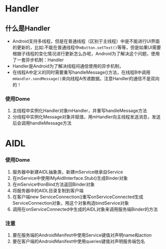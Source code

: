 # Handler

## 什么是Handler

- Android支持多线程，但是在普通线程（区别于主线程）中是不能进行UI界面的更新的，比如:不能在普通线程中`mButton.setText()`等等，但是如果UI需要根据子线程的变化情况进行更新怎么办呢，Android为了解决这个问题，使用了一套异步机制：Handler
- Handler是Android为了解决线程间通信使用的异步机制，
- 在线程A中定义的同时需要重写handleMessage()方法，在线程B中调用`mHandler.sendMessage()`来向线程A传递数据。注意Handler的通信不是双向的！

### 使用Dome

1. 主线程中实例化Handler对象mHandler，并重写handleMessage方法
2. 分线程中实例化Message对象并赋值，用mHandler向主线程发送消息，发送后会调用handleMessage方法

# AIDL

### 使用Dome

1. 服务器中新建AIDL抽象类，新建mService继承自Service
2. 在mService中使用IMyAidlInterface.Stub()生成Binder对象
3. 在mService中onBind方法返回Binder对象
4. 将服务器中的AIDL目录复制到客户端
5. 在客户端new ServiceConnection()重写onServiceConnected生成ServiceConnection对象，用这个对象构造bindService对象
6. 调用在onServiceConnected中生成的AIDL对象来调用服务端Binder的方法

### 注意

1. 要在服务端的AndroidManifest中使用Service键值对声明name和action
2. 要在客户端的AndroidManifest中使用queries键值对声明服务端包名

